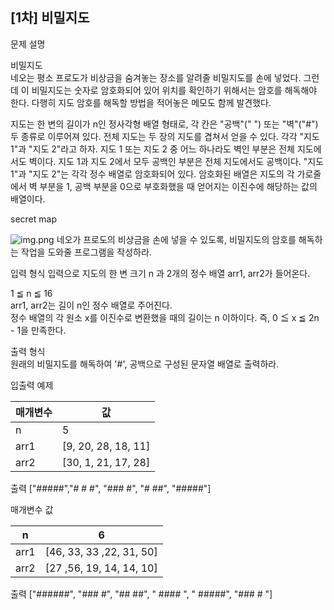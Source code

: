 ## [1차] 비밀지도

문제 설명

비밀지도  
네오는 평소 프로도가 비상금을 숨겨놓는 장소를 알려줄 비밀지도를 손에 넣었다. 그런데 이 비밀지도는 숫자로 암호화되어 있어 위치를 확인하기 위해서는 암호를 해독해야 한다. 다행히 지도 암호를 해독할 방법을 적어놓은 메모도 함께 발견했다.

지도는 한 변의 길이가 n인 정사각형 배열 형태로, 각 칸은 "공백"(" ") 또는 "벽"("#") 두 종류로 이루어져 있다.
전체 지도는 두 장의 지도를 겹쳐서 얻을 수 있다. 각각 "지도 1"과 "지도 2"라고 하자. 지도 1 또는 지도 2 중 어느 하나라도 벽인 부분은 전체 지도에서도 벽이다. 지도 1과 지도 2에서 모두 공백인 부분은 전체 지도에서도 공백이다.
"지도 1"과 "지도 2"는 각각 정수 배열로 암호화되어 있다.
암호화된 배열은 지도의 각 가로줄에서 벽 부분을 1, 공백 부분을 0으로 부호화했을 때 얻어지는 이진수에 해당하는 값의 배열이다.

secret map

![img.png](http://t1.kakaocdn.net/welcome2018/secret8.png)
네오가 프로도의 비상금을 손에 넣을 수 있도록, 비밀지도의 암호를 해독하는 작업을 도와줄 프로그램을 작성하라.

입력 형식
입력으로 지도의 한 변 크기 n 과 2개의 정수 배열 arr1, arr2가 들어온다.

1 ≦ n ≦ 16  
arr1, arr2는 길이 n인 정수 배열로 주어진다.  
정수 배열의 각 원소 x를 이진수로 변환했을 때의 길이는 n 이하이다. 즉, 0 ≦ x ≦ 2n - 1을 만족한다.  

출력 형식  
원래의 비밀지도를 해독하여 '#', 공백으로 구성된 문자열 배열로 출력하라.  

입출력 예제

| 매개변수 | 	값                   |
|------|----------------------|
| n    | 	5                   |
| arr1 | 	[9, 20, 28, 18, 11] |
| arr2 | 	[30, 1, 21, 17, 28] |
출력	["#####","# # #", "### #", "# ##", "#####"]

매개변수	값

| n    | 	6                        |
|------|---------------------------|
| arr1 | 	[46, 33, 33 ,22, 31, 50] |
| arr2 | 	[27 ,56, 19, 14, 14, 10] |

출력	["######", "### #", "## ##", " #### ", " #####", "### # "]